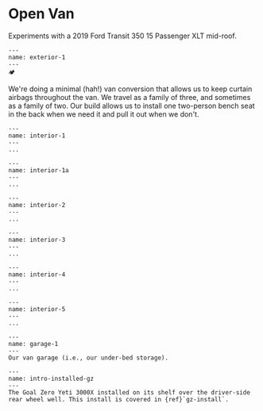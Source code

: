 Open Van
========

Experiments with a 2019 Ford Transit 350 15 Passenger XLT mid-roof.

```{figure} images/exterior-1.jpeg
---
name: exterior-1
---
🏕️
```

We're doing a minimal (hah!) van conversion that allows us to keep curtain airbags throughout the van. We travel as a family of three, and sometimes as a family of two. Our build allows us to install one two-person bench seat in the back when we need it and pull it out when we don't.

```{figure} images/interior-1.jpeg
---
name: interior-1
---
...
```

```{figure} images/interior-1a.jpeg
---
name: interior-1a
---
...
```

```{figure} images/interior-2.jpeg
---
name: interior-2
---
...
```

```{figure} images/interior-3.jpeg
---
name: interior-3
---
...
```

```{figure} images/interior-4.jpeg
---
name: interior-4
---
...
```

```{figure} images/interior-5.jpeg
---
name: interior-5
---
...
```

```{figure} images/garage-1.jpeg
---
name: garage-1
---
Our van garage (i.e., our under-bed storage).
```

```{figure} images/gz/installed-gz-1.jpeg
---
name: intro-installed-gz
---
The Goal Zero Yeti 3000X installed on its shelf over the driver-side rear wheel well. This install is covered in {ref}`gz-install`.
```
